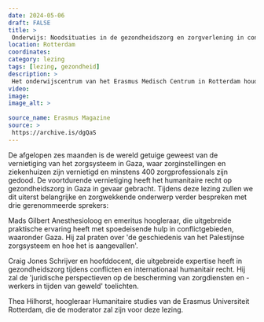 ```yaml
---
date: 2024-05-06
draft: FALSE
title: > 
 Onderwijs: Noodsituaties in de gezondheidszorg en zorgverlening in conflictgebieden
location: Rotterdam
coordinates: 
category: lezing
tags: [lezing, gezondheid]
description: > 
 Het onderwijscentrum van het Erasmus Medisch Centrum in Rotterdam houdt 's avonds een lezing over de gezondheidszorg in Gaza.
video: 
image: 
image_alt: > 
 
source_name: Erasmus Magazine
source: > 
 https://archive.is/dgQaS
---
```

De afgelopen zes maanden is de wereld getuige geweest van de vernietiging van het zorgsysteem in Gaza, waar zorginstellingen en ziekenhuizen zijn vernietigd en minstens 400 zorgprofessionals zijn gedood. De voortdurende vernietiging heeft het humanitaire recht op gezondheidszorg in Gaza in gevaar gebracht. Tijdens deze lezing zullen we dit uiterst belangrijke en zorgwekkende onderwerp verder bespreken met drie gerenommeerde sprekers:

Mads Gilbert Anesthesioloog en emeritus hoogleraar, die uitgebreide praktische ervaring heeft met spoedeisende hulp in conflictgebieden, waaronder Gaza. Hij zal praten over 'de geschiedenis van het Palestijnse zorgsysteem en hoe het is aangevallen'.

Craig Jones Schrijver en hoofddocent, die uitgebreide expertise heeft in gezondheidszorg tijdens conflicten en internationaal humanitair recht. Hij zal de 'juridische perspectieven op de bescherming van zorgdiensten en -werkers in tijden van geweld' toelichten.

Thea Hilhorst, hoogleraar Humanitaire studies van de Erasmus Universiteit Rotterdam, die de moderator zal zijn voor deze lezing.